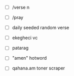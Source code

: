 - [ ] /verse n
- [ ] /pray
- [ ] daily seeded random verse
- [ ] ekegheci vc
- [ ] patarag
- [ ] "amen" hotword
- [ ] qahana.am toner scraper

